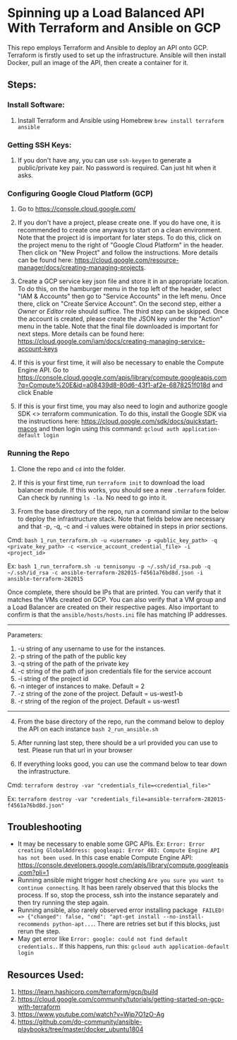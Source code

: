 # Spinning up a Load Balanced API With Terraform and Ansible on GCP

This repo employs Terraform and Ansible to deploy an API onto GCP. Terraform is firstly used to set up the infrastructure. Ansible will then install Docker, pull an image of the API, then create a container for it. 

## Steps:

### Install Software:
1. Install Terraform and Ansible using Homebrew `brew install terraform ansible`

### Getting SSH Keys:
1. If you don't have any, you can use `ssh-keygen` to generate a public/private key pair. No password is required. Can just hit <enter> when it asks. 

### Configuring Google Cloud Platform (GCP)
1. Go to https://console.cloud.google.com/

2. If you don't have a project, please create one. If you do have one, it is recommended to create one anyways to start on a clean environment. Note that the project id is important for later steps. To do this, click on the project menu to the right of "Google Cloud Platform" in the header. Then click on "New Project" and follow the instructions. More details can be found here: https://cloud.google.com/resource-manager/docs/creating-managing-projects. 

3. Create a GCP service key json file and store it in an appropriate location. To do this, on the hamburger menu in the top left of the header, select "IAM & Accounts" then go to "Service Accounts" in the left menu. Once there, click on "Create  Service Account". On the second step, either a _Owner_ or _Editor_ role should suffice. The third step can be skipped. Once the account is created, please create the JSON key under the "Action" menu in the table. Note that the final file downloaded is important for next steps. More details can be found here: https://cloud.google.com/iam/docs/creating-managing-service-account-keys

4. If this is your first time, it will also be necessary to enable the Compute Engine API. Go to https://console.cloud.google.com/apis/library/compute.googleapis.com?q=Compute%20E&id=a08439d8-80d6-43f1-af2e-6878251f018d and click Enable

5. If this is your first time, you may also need to login and authorize google SDK <> terraform communication. To do this, install the Google SDK via the instructions here: https://cloud.google.com/sdk/docs/quickstart-macos and then login using this command: `gcloud auth application-default login`

### Running the Repo
1. Clone the repo and `cd` into the folder.

2. If this is your first time, run `terraform init` to download the load balancer module. If this works, you should see a new `.terraform` folder. Can check by running `ls -la`. No need to go into it. 

3. From the base directory of the repo, run a command similar to the below to deploy the infrastructure stack. Note that fields below are necessary and that -p, -q, -c and -i values were obtained in steps in prior sections. 

Cmd: `bash 1_run_terraform.sh -u <username> -p <public_key_path> -q <private_key_path> -c <service_account_credential_file> -i <project_id>`

Ex: `bash 1_run_terraform.sh -u tennisonyu -p ~/.ssh/id_rsa.pub -q ~/.ssh/id_rsa -c ansible-terraform-282015-f4561a76bd8d.json -i ansible-terraform-282015`

Once complete, there should be IPs that are printed. You can verify that it matches the VMs created on GCP. You can also verify that a VM group and a Load Balancer are created on their respective pages. Also important to confirm is that the `ansible/hosts/hosts.ini` file has matching IP addresses. 

---
Parameters:
1) -u string of any username to use for the instances.
2) -p string of the path of the public key
3) -q string of the path of the private key
4) -c string of the path of json credentials file for the service account
5) -i string of the project id
6) -n integer of instances to make. Default = 2
7) -z string of the zone of the project. Default = us-west1-b
8) -r string of the region of the project. Default  = us-west1
---

4. From the base directory of the repo, run the command below to deploy the API on each instance
`bash 2_run_ansible.sh`

5. After running last step, there should be a url provided you can use to test. Please run that url in your browser

6. If everything looks good, you can use the command below to tear down the infrastructure.

Cmd: `terraform destroy -var "credentials_file=<credential_file>"`

Ex: `terraform destroy -var "credentials_file=ansible-terraform-282015-f4561a76bd8d.json"`

## Troubleshooting

- It may be necessary to enable some GPC APIs. Ex: `Error: Error creating GlobalAddress: googleapi: Error 403: Compute Engine API has not been used`. In this case enable Compute Engine API: https://console.developers.google.com/apis/library/compute.googleapis.com?pli=1
- Running ansible might trigger host checking `Are you sure you want to continue connecting`. It has been rarely observed that this blocks the process. If so, stop the process, ssh into the instance separately and then try running the step again.
- Running ansible, also rarely observed error installing package ` FAILED! => {"changed": false, "cmd": "apt-get install --no-install-recommends python-apt...`. There are retries set but if this blocks, just rerun the step.
- May get error like `Error: google: could not find default credentials.`. If this happens, run this: `gcloud auth application-default login`

## Resources Used:
1. https://learn.hashicorp.com/terraform/gcp/build
2. https://cloud.google.com/community/tutorials/getting-started-on-gcp-with-terraform
3. https://www.youtube.com/watch?v=Wjp7O1zO-Ag
4. https://github.com/do-community/ansible-playbooks/tree/master/docker_ubuntu1804

